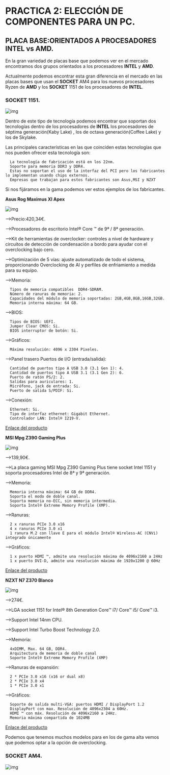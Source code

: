 # PRACTICA 2: ELECCIÓN DE COMPONENTES PARA UN PC.
## PLACA BASE:ORIENTADOS A PROCESADORES INTEL vs AMD.

En la gran variedad de placas base que podemos ver en el mercado encontramos dos grupos orientados a los procesadores **INTEL** y **AMD**.

Actualmente podemos encontrar esta gran diferencia en el mercado en las placas bases que usan el **SOCKET** AM4 para los nuevos procesadores Ryzen de **AMD** y los **SOCKET** 1151 de los procesadores de **INTEL**.

### SOCKET 1151.

![img](https://github.com/salva12345678/SWAP/blob/master/trabajoAparte/Socket_1151.jpg)

Dentro de este tipo de tecnología podemos encontrar que soportan dos tecnologías dentro de los procesadores de **INTEL** los procesadores de séptima generación(Kaby Lake) , los de octava generación(Coffee Lake) y los de Skylake.

Las principales características en las que coinciden estas tecnologías que nos pueden ofrecer esta tecnología son:

      La tecnología de fabricación está en los 22nm.
      Soporte para memoria DDR3 y DDR4.
      Estas no soportan el uso de la interfaz del PCI pero los fabricantes lo implementan usando chips externos.
      Empresas que trabajan para estos fabricantes son Asus,MSI y NZXT

Si nos fijáramos en la gama podemos ver estos ejemplos de los fabricantes.

**Asus Rog Maximus XI Apex**

![img](https://github.com/salva12345678/SWAP/blob/master/trabajoAparte/foto_1.png)

-->Precio:420,34€.

-->Procesadores de escritorio Intel® Core ™ de 9ª / 8ª generación.

-->Kit de herramientas de overclocker: controles a nivel de hardware y circuitos de detección de condensación a bordo para ayudar con el overclocking bajo cero.

-->Optimización de 5 vías: ajuste automatizado de todo el sistema, proporcionando Overclocking de AI y perfiles de enfriamiento a medida para su equipo.

-->Memoria:

      Tipos de memoria compatibles  DDR4-SDRAM.
      Número de ranuras de memoria: 2.
      Capacidades del módulo de memoria soportadas: 2GB,4GB,8GB,16GB,32GB.
      Memoria interna máxima: 64 GB.

-->BIOS:

      Tipos de BIOS: UEFI.
      Jumper Clear CMOS: Si.
      BIOS interruptor de botón: Si.

-->Gráficos:

      Máxima resolución: 4096 x 2304 Pixeles.

-->Panel trasero Puertos de I/O (entrada/salida):

      Cantidad de puertos tipo A USB 3.0 (3.1 Gen 1): 4.
      Cantidad de puertos tipo A USB 3.1 (3.1 Gen 2): 6.
      Puerto de ratón PS/2: 2.
      Salidas para auriculares: 1.
      Micrófono, jack de entrada: Si.
      Puerto de salida S/PDIF: Si.

-->Conexión:

      Ethernet: Si.
      Tipo de interfaz ethernet: Gigabit Ethernet.
      Controlador LAN: Intel® I219-V.


[Enlace del producto](https://www.pccomponentes.com/asus-rog-maximus-xi-apex)

**MSI Mpg Z390 Gaming Plus**

![img](https://github.com/salva12345678/SWAP/blob/master/trabajoAparte/foto_2.png)

-->139,90€.

-->La placa gaming MSI Mpg Z390 Gaming Plus tiene socket Intel 1151 y soporta procesadores Intel de 8ª y 9ª generación.

-->Memoria:

      Memoria interna máxima: 64 GB de DDR4.
      Soporta el modo de doble canal.
      Soporta memoria no-ECC, sin memoria intermedia.
      Soporta Intel® Extreme Memory Profile (XMP).

-->Ranuras:

      2 x ranuras PCIe 3.0 x16
      4 x ranuras PCIe 3.0 x1
      1 ranura M.2 con llave E para el módulo Intel® Wireless-AC (CNVi) integrado únicamente

-->Gráficos:

      1 x puerto HDMI ™, admite una resolución máxima de 4096x2160 a 24Hz
      1 x puerto DVI-D, admite una resolución máxima de 1920x1200 @ 60Hz

[Enlace del producto](https://www.pccomponentes.com/msi-mpg-z390-gaming-plus)

**NZXT N7 Z370 Blanco**

![img](https://github.com/salva12345678/SWAP/blob/master/trabajoAparte/foto_3.png)

-->274€.

-->LGA socket 1151 for Intel® 8th Generation Core™ i7/ Core™ i5/ Core™ i3.

-->Support Intel 14nm CPU.

-->Support Intel Turbo Boost Technology 2.0.

-->Memoria:

      4xDIMM, Max. 64 GB, DDR4.
      Arquitectura de memoria de doble canal
      Soporte Intel® Extreme Memory Profile (XMP)

-->Ranuras de expansión:

      2 * PCIe 3.0 x16 (x16 or dual x8)
      2 * PCIe 3.0 x4
      1 * PCIe 3.0 x1

-->Gráficos:

      Soporte de salida multi-VGA: puertos HDMI / DisplayPort 1.2
      DisplayPort con max. Resolución de 4096x2304 a 60Hz.
      HDMI ™ con máx. Resolución de 4096x2160 a 24Hz.
      Memoria máxima compartida de 1024MB

[Enlace del producto](https://www.pccomponentes.com/nzxt-n7-z370-blanco)

Podemos que tenemos muchos modelos para en los de gama alta vemos que podemos optar a la opción de overclocking.



### SOCKET AM4.

![img](https://github.com/salva12345678/SWAP/blob/master/trabajoAparte/Socket_AM4.png)
